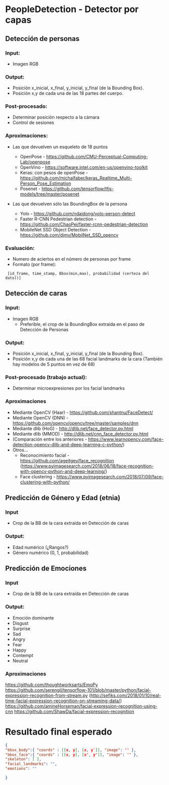 # PeopleDetection - Detector por capas

## Detección de personas
### Input:
- Imagen RGB

### Output:
- Posición x_inicial, x_final, y_inicial, y_final (de la Bounding Box).
- Posición x,y de cada una de las 18 partes del cuerpo.

### Post-procesado:
- Determinar posición respecto a la cámara
- Control de sesiones

### Aproximaciones:
- Las que devuelven un esqueleto de 18 puntos 
    - OpenPose - https://github.com/CMU-Perceptual-Computing-Lab/openpose
    - OpenVino - https://software.intel.com/en-us/openvino-toolkit
    - Keras: con pesos de openPose - https://github.com/michalfaber/keras_Realtime_Multi-Person_Pose_Estimation
    - Posenet - https://github.com/tensorflow/tfjs-models/tree/master/posenet
    
- Las que devuelven sólo las BoundingBox de la persona
	- Yolo - https://github.com/ndaidong/yolo-person-detect
	- Faster R-CNN Pedestrian detection - https://github.com/ChaoPei/faster-rcnn-pedestrian-detection
	- MobileNet SSD Object Detection - https://github.com/djmv/MobilNet_SSD_opencv


### Evaluación:
- Numero de aciertos en el número de personas por frame
- Formato (por frame):  
```csv
 [id_frame, time_stamp, Bbox(min,max), probabilidad (certeza del dato))]  
```
## Detección de caras
### Input:
- Imagen RGB
    - Preferible, el crop de la BoundingBox extraída en el paso de Detección de Personas

### Output:
- Posición x_inicial, x_final, y_inicial, y_final (de la Bounding Box).
- Posición x,y de cada una de las 68 facial landmarks de la cara (También hay modelos de 5 puntos en vez de 68)

### Post-procesado (trabajo actual):
- Determinar microexpresiones por los facial landmarks

### Aproximaciones
- Mediante OpenCV (Haar) - https://github.com/shantnu/FaceDetect/
- Mediante OpenCV (DNN) - https://github.com/opencv/opencv/tree/master/samples/dnn
- Mediante dlib (HoG) - http://dlib.net/face_detector.py.html
- Mediante dlib (MMOD) - http://dlib.net/cnn_face_detector.py.html
- (Comparación entre los anteriores - https://www.learnopencv.com/face-detection-opencv-dlib-and-deep-learning-c-python/)
- Otros... 
	- Reconocimiento facial - https://github.com/ageitgey/face_recognition (https://www.pyimagesearch.com/2018/06/18/face-recognition-with-opencv-python-and-deep-learning/)
	- Face clustering - https://www.pyimagesearch.com/2018/07/09/face-clustering-with-python/

## Predicción de Género y Edad (etnia)
### Input
- Crop de la BB de la cara extraída en Detección de caras

### Output:
- Edad numérico (¿Rangos?)
- Género numérico (0, 1, probabilidad)

## Predicción de Emociones
### Input
- Crop de la BB de la cara extraída en Detección de caras

### Output:
- Emoción dominante
- Disgust
- Surprise
- Sad
- Angry
- Fear
- Happy
- Contempt
- Neutral

### Aproximaciones
https://github.com/thoughtworksarts/EmoPy
https://github.com/serengil/tensorflow-101/blob/master/python/facial-expression-recognition-from-stream.py (http://sefiks.com/2018/01/10/real-time-facial-expression-recognition-on-streaming-data/)
https://github.com/amineHorseman/facial-expression-recognition-using-cnn
https://github.com/ShawDa/facial-expression-recognition

# Resultado final esperado

```json 
{
"bbox_body":{ "coords" : [[x, y], [x, y`]], "image": '' },
"bbox_face":{ "coords" : [[x, y], [x', y']], "image": '' },
"skeleton": [ ],
"facial_landmarks": "",
"emotions": ""

}
```
